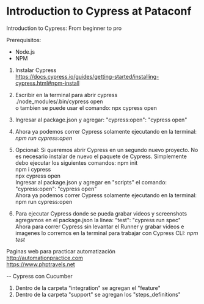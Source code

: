 # Introduction to Cypress at Pataconf
Introduction to Cypress: From beginner to pro


Prerequisitos:
- Node.js  
- NPM  

1. Instalar Cypress  
https://docs.cypress.io/guides/getting-started/installing-cypress.html#npm-install

2. Escribir en la terminal para abrir cypress  
./node_modules/.bin/cypress open  
o tambien se puede usar el comando: npx cypress open  

3. Ingresar al package.json y agregar: "cypress:open": "cypress open"  
4. Ahora ya podemos correr Cypress solamente ejecutando en la terminal: *npm run cypress:open*

5. Opcional: Si queremos abrir Cypress en un segundo nuevo proyecto. No es necesario instalar de nuevo el paquete de Cypress. Simplemente debo ejecutar los siguientes comandos:
npm init  
npm i cypress  
npx cypress open  
Ingresar al package.json y agregar en "scripts" el comando: "cypress:open": "cypress open"  
Ahora ya podemos correr Cypress solamente ejecutando en la terminal: npm run cypress:open  

6. Para ejecutar Cypress donde se pueda grabar videos y screenshots agregamos en el package.json la linea: "test": "cypress run spec"  
Ahora para correr Cypress sin levantar el Runner y grabar videos e imagenes lo corremos en la terminal para trabajar con Cypress CLI: *npm test*


Paginas web para practicar automatización  
http://automationpractice.com  
https://www.phptravels.net  

-- Cypress con Cucumber  
1. Dentro de la carpeta "integration" se agregan el "feature"  
2. Dentro de la carpeta "support" se agregan los "steps_definitions"  
